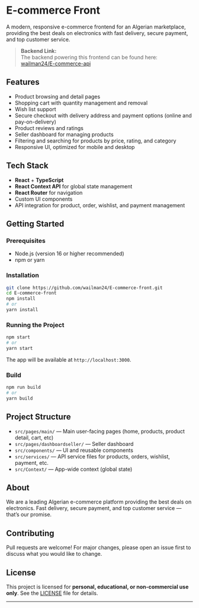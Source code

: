 # E-commerce Front

A modern, responsive e-commerce frontend for an Algerian marketplace, providing the best deals on electronics with fast delivery, secure payment, and top customer service.

> **Backend Link:**  
> The backend powering this frontend can be found here: [wailman24/E-commerce-api](https://github.com/wailman24/E-commerce-api)

## Features

- Product browsing and detail pages
- Shopping cart with quantity management and removal
- Wish list support
- Secure checkout with delivery address and payment options (online and pay-on-delivery)
- Product reviews and ratings
- Seller dashboard for managing products
- Filtering and searching for products by price, rating, and category
- Responsive UI, optimized for mobile and desktop

## Tech Stack

- **React** + **TypeScript**
- **React Context API** for global state management
- **React Router** for navigation
- Custom UI components
- API integration for product, order, wishlist, and payment management

## Getting Started

### Prerequisites

- Node.js (version 16 or higher recommended)
- npm or yarn

### Installation

```bash
git clone https://github.com/wailman24/E-commerce-front.git
cd E-commerce-front
npm install
# or
yarn install
```

### Running the Project

```bash
npm start
# or
yarn start
```

The app will be available at `http://localhost:3000`.

### Build

```bash
npm run build
# or
yarn build
```

## Project Structure

- `src/pages/main/` — Main user-facing pages (home, products, product detail, cart, etc)
- `src/pages/dashboardseller/` — Seller dashboard
- `src/components/` — UI and reusable components
- `src/services/` — API service files for products, orders, wishlist, payment, etc.
- `src/Context/` — App-wide context (global state)

## About

We are a leading Algerian e-commerce platform providing the best deals on electronics. Fast delivery, secure payment, and top customer service — that’s our promise.

## Contributing

Pull requests are welcome! For major changes, please open an issue first to discuss what you would like to change.

## License

This project is licensed for **personal, educational, or non-commercial use only**. See the [LICENSE](LICENSE) file for details.


---
